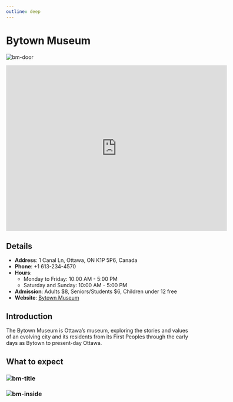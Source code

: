 ```yaml
---
outline: deep
---
```


# Bytown Museum

![bm-door](/medias/bm-door.png)

<iframe src="https://www.google.com/maps/embed?pb=!1m18!1m12!1m3!1d5600.357645108696!2d-75.69762753122657!3d45.42589647423898!2m3!1f0!2f0!3f0!3m2!1i1024!2i768!4f13.1!3m3!1m2!1s0x4cce04fef1834d31%3A0x49d00942b1a83cd0!2sBytown%20Museum!5e0!3m2!1szh-TW!2sca!4v1754061752801!5m2!1szh-TW!2sca" width="600" height="450" style="border:0;" allowfullscreen="" loading="lazy" referrerpolicy="no-referrer-when-downgrade"></iframe>

## Details

- **Address**: 1 Canal Ln, Ottawa, ON K1P 5P6, Canada
- **Phone**: +1 613-234-4570
- **Hours**:
  - Monday to Friday: 10:00 AM - 5:00 PM
  - Saturday and Sunday: 10:00 AM - 5:00 PM
- **Admission**: Adults $8, Seniors/Students $6, Children under 12 free
- **Website**: [Bytown Museum](https://bytownmuseum.ca/en/)

## Introduction

The Bytown Museum is Ottawa’s museum, exploring the stories and values of an evolving city and its residents from its First Peoples through the early days as Bytown to present-day Ottawa.

## What to expect
### ![bm-title](/medias/bm-title.png)
### ![bm-inside](/medias/bm-inside.png)


<script setup>
import '/.vitepress/main.scss'
</script>